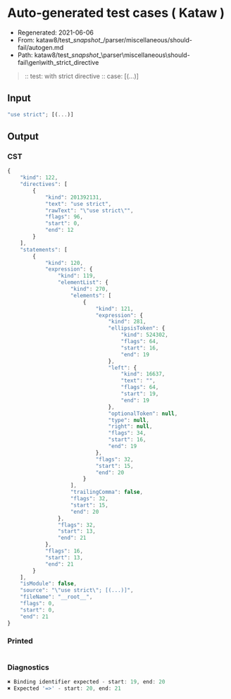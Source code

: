 # Auto-generated test cases ( Kataw )
- Regenerated: 2021-06-06
- From: kataw8/test\__snapshot__/parser/miscellaneous/should-fail/autogen.md
- Path: kataw8/test\__snapshot__\parser\miscellaneous\should-fail\gen\with_strict_directive
> :: test: with strict directive
> :: case: [(...)]
## Input

`````js
"use strict"; [(...)]
`````
## Output

### CST

```javascript
{
    "kind": 122,
    "directives": [
        {
            "kind": 201392131,
            "text": "use strict",
            "rawText": "\"use strict\"",
            "flags": 96,
            "start": 0,
            "end": 12
        }
    ],
    "statements": [
        {
            "kind": 120,
            "expression": {
                "kind": 119,
                "elementList": {
                    "kind": 270,
                    "elements": [
                        {
                            "kind": 121,
                            "expression": {
                                "kind": 281,
                                "ellipsisToken": {
                                    "kind": 524302,
                                    "flags": 64,
                                    "start": 16,
                                    "end": 19
                                },
                                "left": {
                                    "kind": 16637,
                                    "text": "",
                                    "flags": 64,
                                    "start": 19,
                                    "end": 19
                                },
                                "optionalToken": null,
                                "type": null,
                                "right": null,
                                "flags": 34,
                                "start": 16,
                                "end": 19
                            },
                            "flags": 32,
                            "start": 15,
                            "end": 20
                        }
                    ],
                    "trailingComma": false,
                    "flags": 32,
                    "start": 15,
                    "end": 20
                },
                "flags": 32,
                "start": 13,
                "end": 21
            },
            "flags": 16,
            "start": 13,
            "end": 21
        }
    ],
    "isModule": false,
    "source": "\"use strict\"; [(...)]",
    "fileName": "__root__",
    "flags": 0,
    "start": 0,
    "end": 21
}
```

### Printed

```javascript

```

### Diagnostics

```javascript
✖ Binding identifier expected - start: 19, end: 20
✖ Expected '=>' - start: 20, end: 21

```

